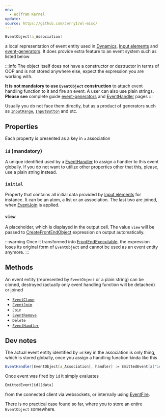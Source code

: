 ```yaml
---
env:
  - Wolfram Kernel
update: 
source: https://github.com/JerryI/wl-misc/
---
```

```mathematica
EventObject[a_Association]
```

a local representation of event entity used in [Dynamics](../../Tutorial/Dynamics.md),  [Input elements](../../Tutorial/Input%20elements.md) and [event-generators](../../Advanced/Events%20system/event-generators.md). It does provide extra feature to an event system such as listed below

:::info
The object itself does not have a constructor or destructor in terms of OOP and is not stored anywhere else, expect the expression you are working with.

__It is not mandatory to use `EventObject` construction__ to attach event handling function to it and fire an event. A user can also use plain strings. __Please see__ complete guide [event-generators](../../Advanced/Events%20system/event-generators.md) and [EventHandler](EventHandler.md) pages
:::

Usually you do not face them directly, but as a product of generators such as [`InputRange`](../Input/InputRange.md), [`InputButton`](../Input/InputButton.md) and etc.
## Properties
Each property is presented as a key in `a` association

### `id` (mandatory)
A unique identified used by a [EventHandler](EventHandler.md) to assign a handler to this event globally. If you do not want to utilize other properties other that this, please, use a plain string instead.

### `initial`
Property that contains all initial data provided by [Input elements](../../Tutorial/Input%20elements.md) for instance. It can be an atom, a list or an association. The last two are joined, when [EventJoin](EventJoin.md) is applied.

### `view`
A placeholder, which is displayed in the output cell. The value `view` will be passed to [CreateFrontEndObject](../Dynamics/CreateFrontEndObject.md) expression on output automatically.

:::warning
Once it transformed into [FrontEndExecutable](../Dynamics/Internals/FrontEndExecutable.md), the expression loses its original form of `EventObject` and cannot be used as an event entity anymore.
:::

## Methods
An event entity (represented by `EventObject` or a plain string) can be cloned, destroyed (actually only event handling function will be detached) or joined

- [`EventClone`](EventClone.md)
- [`EventJoin`](EventJoin.md)
- `Join`
- [`EventRemove`](EventRemove.md)
- `Delete`
- [`EventHandler`](EventHandler.md)

## Dev notes
The actual event entity identified by `id` key in the association is only thing, which is stored globally, once you assign a handling function kinda like this

```mathematica
EventHandler[EventObject[a_Association], handler] := EmittedEvent[a["id"]] = handler
```

Once event was fired by `id` it simply evaluates

```mathematica
EmittedEvent[id][data]
```

from the connected client via websockets, or internally using [EventFire](EventFire.md).

There is no practical case found so far, where you to store an entire `EventObject` somewhere.
